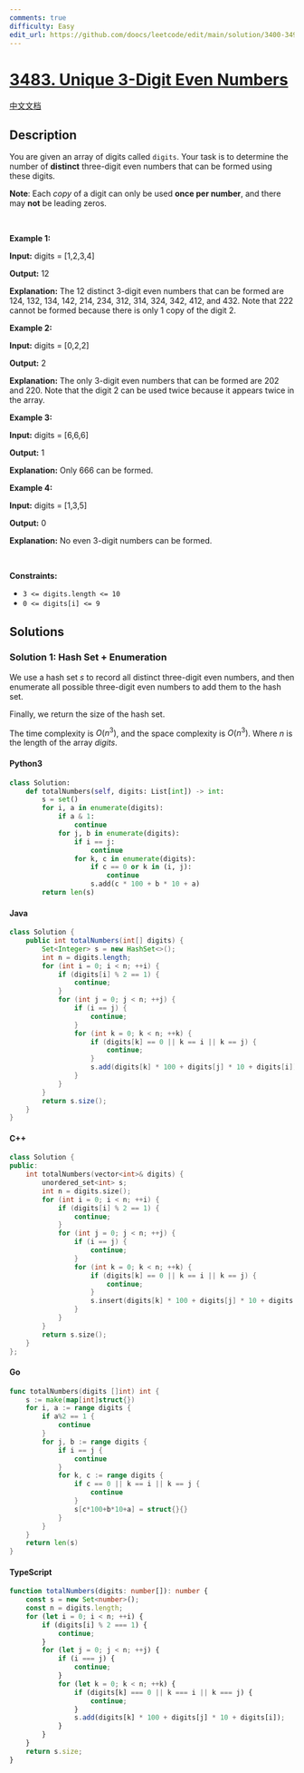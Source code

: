 ```yaml
---
comments: true
difficulty: Easy
edit_url: https://github.com/doocs/leetcode/edit/main/solution/3400-3499/3483.Unique%203-Digit%20Even%20Numbers/README_EN.md
---
```


<!-- problem:start -->

# [3483. Unique 3-Digit Even Numbers](https://leetcode.com/problems/unique-3-digit-even-numbers)

[中文文档](/solution/3400-3499/3483.Unique%203-Digit%20Even%20Numbers/README.md)

## Description

<!-- description:start -->

<p>You are given an array of digits called <code>digits</code>. Your task is to determine the number of <strong>distinct</strong> three-digit even numbers that can be formed using these digits.</p>

<p><strong>Note</strong>: Each <em>copy</em> of a digit can only be used <strong>once per number</strong>, and there may <strong>not</strong> be leading zeros.</p>

<p>&nbsp;</p>
<p><strong class="example">Example 1:</strong></p>

<div class="example-block">
<p><strong>Input:</strong> <span class="example-io">digits = [1,2,3,4]</span></p>

<p><strong>Output:</strong> <span class="example-io">12</span></p>

<p><strong>Explanation:</strong> The 12 distinct 3-digit even numbers that can be formed are 124, 132, 134, 142, 214, 234, 312, 314, 324, 342, 412, and 432. Note that 222 cannot be formed because there is only 1 copy of the digit 2.</p>
</div>

<p><strong class="example">Example 2:</strong></p>

<div class="example-block">
<p><strong>Input:</strong> <span class="example-io">digits = [0,2,2]</span></p>

<p><strong>Output:</strong> <span class="example-io">2</span></p>

<p><strong>Explanation:</strong> The only 3-digit even numbers that can be formed are 202 and 220. Note that the digit 2 can be used twice because it appears twice in the array.</p>
</div>

<p><strong class="example">Example 3:</strong></p>

<div class="example-block">
<p><strong>Input:</strong> <span class="example-io">digits = [6,6,6]</span></p>

<p><strong>Output:</strong> <span class="example-io">1</span></p>

<p><strong>Explanation:</strong> Only 666 can be formed.</p>
</div>

<p><strong class="example">Example 4:</strong></p>

<div class="example-block">
<p><strong>Input:</strong> <span class="example-io">digits = [1,3,5]</span></p>

<p><strong>Output:</strong> <span class="example-io">0</span></p>

<p><strong>Explanation:</strong> No even 3-digit numbers can be formed.</p>
</div>

<p>&nbsp;</p>
<p><strong>Constraints:</strong></p>

<ul>
	<li><code>3 &lt;= digits.length &lt;= 10</code></li>
	<li><code>0 &lt;= digits[i] &lt;= 9</code></li>
</ul>

<!-- description:end -->

## Solutions

<!-- solution:start -->

### Solution 1: Hash Set + Enumeration

We use a hash set $\textit{s}$ to record all distinct three-digit even numbers, and then enumerate all possible three-digit even numbers to add them to the hash set.

Finally, we return the size of the hash set.

The time complexity is $O(n^3)$, and the space complexity is $O(n^3)$. Where $n$ is the length of the array $\textit{digits}$.

<!-- tabs:start -->

#### Python3

```python
class Solution:
    def totalNumbers(self, digits: List[int]) -> int:
        s = set()
        for i, a in enumerate(digits):
            if a & 1:
                continue
            for j, b in enumerate(digits):
                if i == j:
                    continue
                for k, c in enumerate(digits):
                    if c == 0 or k in (i, j):
                        continue
                    s.add(c * 100 + b * 10 + a)
        return len(s)
```

#### Java

```java
class Solution {
    public int totalNumbers(int[] digits) {
        Set<Integer> s = new HashSet<>();
        int n = digits.length;
        for (int i = 0; i < n; ++i) {
            if (digits[i] % 2 == 1) {
                continue;
            }
            for (int j = 0; j < n; ++j) {
                if (i == j) {
                    continue;
                }
                for (int k = 0; k < n; ++k) {
                    if (digits[k] == 0 || k == i || k == j) {
                        continue;
                    }
                    s.add(digits[k] * 100 + digits[j] * 10 + digits[i]);
                }
            }
        }
        return s.size();
    }
}
```

#### C++

```cpp
class Solution {
public:
    int totalNumbers(vector<int>& digits) {
        unordered_set<int> s;
        int n = digits.size();
        for (int i = 0; i < n; ++i) {
            if (digits[i] % 2 == 1) {
                continue;
            }
            for (int j = 0; j < n; ++j) {
                if (i == j) {
                    continue;
                }
                for (int k = 0; k < n; ++k) {
                    if (digits[k] == 0 || k == i || k == j) {
                        continue;
                    }
                    s.insert(digits[k] * 100 + digits[j] * 10 + digits[i]);
                }
            }
        }
        return s.size();
    }
};
```

#### Go

```go
func totalNumbers(digits []int) int {
	s := make(map[int]struct{})
	for i, a := range digits {
		if a%2 == 1 {
			continue
		}
		for j, b := range digits {
			if i == j {
				continue
			}
			for k, c := range digits {
				if c == 0 || k == i || k == j {
					continue
				}
				s[c*100+b*10+a] = struct{}{}
			}
		}
	}
	return len(s)
}
```

#### TypeScript

```ts
function totalNumbers(digits: number[]): number {
    const s = new Set<number>();
    const n = digits.length;
    for (let i = 0; i < n; ++i) {
        if (digits[i] % 2 === 1) {
            continue;
        }
        for (let j = 0; j < n; ++j) {
            if (i === j) {
                continue;
            }
            for (let k = 0; k < n; ++k) {
                if (digits[k] === 0 || k === i || k === j) {
                    continue;
                }
                s.add(digits[k] * 100 + digits[j] * 10 + digits[i]);
            }
        }
    }
    return s.size;
}
```

<!-- tabs:end -->

<!-- solution:end -->

<!-- problem:end -->
